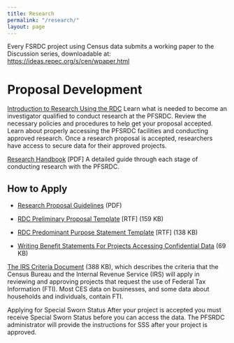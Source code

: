 ```yaml
---
title: Research
permalink: "/research/"
layout: page
---
```



Every FSRDC project using Census data submits a working paper to the Discussion series, downloadable at: https://ideas.repec.org/s/cen/wpaper.html

# Proposal Development

[Introduction to Research Using the RDC](http://www.census.gov/ces/rdcresearch/index.html)
Learn what is needed to become an investigator qualified to conduct research at the PFSRDC. Review the necessary policies and procedures to help get your proposal accepted. Learn about properly accessing the PFSRDC facilities and conducting approved research. Once a research proposal is accepted, researchers have access to secure data for their approved projects.

[Research Handbook](https://www.vrdc.cornell.edu/info7470/2011/Readings/Researcher_Handbook_20101101.pdf) [PDF]
A detailed guide through each stage of conducting research with the PFSRDC.

## How to Apply

- [Research Proposal Guidelines](https://www.census.gov/ces/pdf/Research_Proposal_Guidelines.pdf)  (PDF)

- [RDC Preliminary Proposal Template](https://www.census.gov/ces/rtf/RDC_Preliminary_Proposal_Template.rtf) [RTF] (159 KB)

- [RDC Predominant Purpose Statement Template](https://www.census.gov/ces/rtf/RDC_Predominant_Purpose_Statement_Template.rtf) [RTF] (138 KB)

- [Writing Benefit Statements For Projects Accessing Confidential Data](https://www.census.gov/ces/pdf/Writing_Benefit_Statements.pdf)  (69 KB)

[The IRS Criteria Document](https://www.census.gov/ces/pdf/IRS_Criteria_Document.pdf)  (388 KB), which describes the criteria that the Census Bureau and the Internal Revenue Service (IRS) will apply in reviewing and approving projects that request the use of Federal Tax Information (FTI). Most CES data on businesses, and some data about households and individuals, contain FTI.

Applying for Special Sworn Status
After your project is accepted you must receive Special Sworn Status before you can access the data. The PFSRDC administrator will provide the instructions for SSS after your project is approved.
